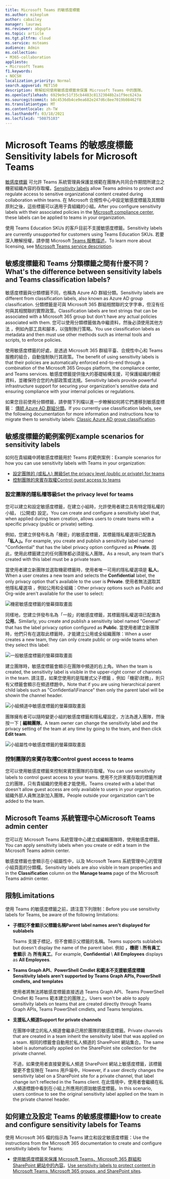 ```yaml
---
title: Microsoft Teams 的敏感度標籤
ms.author: mikeplum
author: cabailey
manager: laurawi
ms.reviewer: abgupta
ms.topic: article
ms.tgt.pltfrm: cloud
ms.service: msteams
audience: Admin
ms.collection:
- M365-collaboration
appliesto:
- Microsoft Teams
f1.keywords:
- NOCSH
localization_priority: Normal
search.appverid: MET150
description: 瞭解如何使用敏感度標籤來保護 Microsoft Teams 中的團隊。
ms.openlocfilehash: 6929e9c51f35cb4483c81323048b2a1f9ec6243a
ms.sourcegitcommit: b8c4536db4ce9ea682e247d6c8ee7019b08462f8
ms.translationtype: MT
ms.contentlocale: zh-TW
ms.lasthandoff: 03/18/2021
ms.locfileid: "50875103"
---
```

# <a name="sensitivity-labels-for-microsoft-teams"></a><span data-ttu-id="78bcd-103">Microsoft Teams 的敏感度標籤</span><span class="sxs-lookup"><span data-stu-id="78bcd-103">Sensitivity labels for Microsoft Teams</span></span>

<span data-ttu-id="78bcd-104">[敏感度標籤](https://docs.microsoft.com/microsoft-365/compliance/sensitivity-labels) 可允許 Teams 系統管理員保護並規範在團隊內共同合作期間所建立之機密組織內容的存取權。</span><span class="sxs-lookup"><span data-stu-id="78bcd-104">[Sensitivity labels](https://docs.microsoft.com/microsoft-365/compliance/sensitivity-labels) allow Teams admins to protect and regulate access to sensitive organizational content created during collaboration within teams.</span></span> <span data-ttu-id="78bcd-105">在 Microsoft 合規性中心中設定敏感度標籤及其關聯原則[](https://docs.microsoft.com/microsoft-365/compliance/go-to-the-securitycompliance-center)之後，這些標籤可以適用于貴組織的小組。</span><span class="sxs-lookup"><span data-stu-id="78bcd-105">After you configure sensitivity labels with their associated policies in the [Microsoft compliance center](https://docs.microsoft.com/microsoft-365/compliance/go-to-the-securitycompliance-center), these labels can be applied to teams in your organization.</span></span>

<span data-ttu-id="78bcd-106">使用 Teams Education SKUs 的客戶目前不支援敏感度標籤。</span><span class="sxs-lookup"><span data-stu-id="78bcd-106">Sensitivity labels are currently unsupported for customers using Teams Education SKUs.</span></span> <span data-ttu-id="78bcd-107">若要深入瞭解授權，請參閱 Microsoft [Teams 服務描述](https://docs.microsoft.com/office365/servicedescriptions/teams-service-description)。</span><span class="sxs-lookup"><span data-stu-id="78bcd-107">To learn more about licensing, see [Microsoft Teams service description](https://docs.microsoft.com/office365/servicedescriptions/teams-service-description).</span></span>

## <a name="whats-the-difference-between-sensitivity-labels-and-teams-classification-labels"></a><span data-ttu-id="78bcd-108">敏感度標籤和 Teams 分類標籤之間有什麼不同？</span><span class="sxs-lookup"><span data-stu-id="78bcd-108">What's the difference between sensitivity labels and Teams classification labels?</span></span>

<span data-ttu-id="78bcd-109">敏感度標籤與分類標籤不同，也稱為 Azure AD 群組分類。</span><span class="sxs-lookup"><span data-stu-id="78bcd-109">Sensitivity labels are different from classification labels, also known as Azure AD group classification.</span></span> <span data-ttu-id="78bcd-110">分類標籤是可與 Microsoft 365 群組相關聯的文字字串，但沒有任何與其相關聯的實際政策。</span><span class="sxs-lookup"><span data-stu-id="78bcd-110">Classification labels are text strings that can be associated with a Microsoft 365 group but don't have any actual policies associated with them.</span></span> <span data-ttu-id="78bcd-111">您可以使用分類標籤做為中繼資料，然後必須使用其他方法 ，例如內部工具和腳本，以強制執行策略。</span><span class="sxs-lookup"><span data-stu-id="78bcd-111">You use classification labels as metadata and then must use other methods such as internal tools and scripts, to enforce policies.</span></span>

<span data-ttu-id="78bcd-112">使用敏感度標籤的好處，是透過 Microsoft 365 群組平臺、合規性中心和 Teams 服務的組合，自動強制執行其政策。</span><span class="sxs-lookup"><span data-stu-id="78bcd-112">The benefit of using sensitivity labels is that their policies are automatically enforced end-to-end through a combination of the Microsoft 365 Groups platform, the compliance center, and Teams services.</span></span> <span data-ttu-id="78bcd-113">敏感度標籤提供強大的基礎結構支援，可保護組織的機密資料，並確保符合您的內部政策或法規。</span><span class="sxs-lookup"><span data-stu-id="78bcd-113">Sensitivity labels provide powerful infrastructure support for securing your organization's sensitive data and ensuring compliance with your internal policies or regulations.</span></span>

<span data-ttu-id="78bcd-114">如果您目前使用分類標籤，請參閱下列檔以進一步瞭解如何將它們遷移到敏感度標籤： [傳統 Azure AD 群組分類](https://docs.microsoft.com/microsoft-365/compliance/sensitivity-labels-teams-groups-sites#classic-azure-ad-group-classification)。</span><span class="sxs-lookup"><span data-stu-id="78bcd-114">If you currently use classification labels, see the following documentation for more information and instructions how to migrate them to sensitivity labels: [Classic Azure AD group classification](https://docs.microsoft.com/microsoft-365/compliance/sensitivity-labels-teams-groups-sites#classic-azure-ad-group-classification).</span></span>

## <a name="example-scenarios-for-sensitivity-labels"></a><span data-ttu-id="78bcd-115">敏感度標籤的範例案例</span><span class="sxs-lookup"><span data-stu-id="78bcd-115">Example scenarios for sensitivity labels</span></span>

<span data-ttu-id="78bcd-116">如何在貴組織中將敏感度標籤用於 Teams 的範例案例：</span><span class="sxs-lookup"><span data-stu-id="78bcd-116">Example scenarios for how you can use sensitivity labels with Teams in your organization:</span></span>

- [<span data-ttu-id="78bcd-117">設定團隊的 (或私人) 層級</span><span class="sxs-lookup"><span data-stu-id="78bcd-117">Set the privacy level (public or private) for teams</span></span>](#set-the-privacy-level-for-teams)
- [<span data-ttu-id="78bcd-118">控制團隊的來賓存取權</span><span class="sxs-lookup"><span data-stu-id="78bcd-118">Control guest access to teams</span></span>](#control-guest-access-to-teams)

### <a name="set-the-privacy-level-for-teams"></a><span data-ttu-id="78bcd-119">設定團隊的隱私權等級</span><span class="sxs-lookup"><span data-stu-id="78bcd-119">Set the privacy level for teams</span></span>

<span data-ttu-id="78bcd-120">您可以建立和設定敏感度標籤，在建立小組時，允許使用者建立具有特定隱私權的小組， (公開或) 設定。</span><span class="sxs-lookup"><span data-stu-id="78bcd-120">You can create and configure a sensitivity label that, when applied during team creation, allows users to create teams with a specific privacy (public or private) setting.</span></span>

<span data-ttu-id="78bcd-121">例如，您建立併發布名為「機密」的敏感度標籤，其標籤隱私權選項已配置為 **「私人」。**</span><span class="sxs-lookup"><span data-stu-id="78bcd-121">For example, you create and publish a sensitivity label named "Confidential" that has the label privacy option configured as **Private**.</span></span> <span data-ttu-id="78bcd-122">因此，使用此標籤建立的任何團隊都必須是私人團隊。</span><span class="sxs-lookup"><span data-stu-id="78bcd-122">As a result, any team that's created with this label must be a private team.</span></span> 

<span data-ttu-id="78bcd-123">當使用者建立新團隊並選取機密標籤時，使用者唯一可用的隱私權選項是 **私人**。</span><span class="sxs-lookup"><span data-stu-id="78bcd-123">When a user creates a new team and selects the **Confidential** label, the only privacy option that's available to the user is **Private**.</span></span> <span data-ttu-id="78bcd-124">使用者無法選取其他隱私權選項 ，例如公用和全組織：</span><span class="sxs-lookup"><span data-stu-id="78bcd-124">Other privacy options such as Public and Org-wide aren't available for the user to select:</span></span>

![機密敏感度標籤的螢幕擷取畫面](media/sensitivity-labels-confidential-example.png)

<span data-ttu-id="78bcd-126">同樣地，您建立併發布名為「一般」的敏感度標籤，其標籤隱私權選項已配置為 **公用**。</span><span class="sxs-lookup"><span data-stu-id="78bcd-126">Similarly, you create and publish a sensitivity label named "General" that has the label privacy option configured as **Public**.</span></span> <span data-ttu-id="78bcd-127">當使用者建立新團隊時，他們只有在選取此標籤時，才能建立公用或全組織團隊：</span><span class="sxs-lookup"><span data-stu-id="78bcd-127">When a user creates a new team, they can only create public or org-wide teams when they select this label:</span></span>

![一般敏感度標籤的螢幕擷取畫面](media/sensitivity-labels-general-example.png)

<span data-ttu-id="78bcd-129">建立團隊時，敏感度標籤會顯示在團隊中頻道的右上角。</span><span class="sxs-lookup"><span data-stu-id="78bcd-129">When the team is created, the sensitivity label is visible in the upper-right corner of channels in the team.</span></span> <span data-ttu-id="78bcd-130">請注意，如果您使用的是階層式父子標籤 ，例如「機密\財務」，則只有父標籤會顯示在頻道標題中。</span><span class="sxs-lookup"><span data-stu-id="78bcd-130">Note that if you are using hierarchical parent child labels such as "Confidential\Finance" then only the parent label will be showin the channel header.</span></span>


![小組頻道中敏感度標籤的螢幕擷取畫面](media/sensitivity-labels-channel.png)

<span data-ttu-id="78bcd-132">團隊擁有者可以隨時變更小組的敏感度標籤和隱私權設定，方法為進入團隊，然後按一下 [ **編輯團隊**。</span><span class="sxs-lookup"><span data-stu-id="78bcd-132">A team owner can change the sensitivity label and the privacy setting of the team at any time by going to the team, and then click **Edit team**.</span></span>

![小組屬性中敏感度標籤的螢幕擷取畫面](media/sensitivity-labels-edit-team.png)

### <a name="control-guest-access-to-teams"></a><span data-ttu-id="78bcd-134">控制團隊的來賓存取權</span><span class="sxs-lookup"><span data-stu-id="78bcd-134">Control guest access to teams</span></span>

<span data-ttu-id="78bcd-135">您可以使用敏感度標籤來控制來賓對團隊的存取權。</span><span class="sxs-lookup"><span data-stu-id="78bcd-135">You can use sensitivity labels to control guest access to your teams.</span></span> <span data-ttu-id="78bcd-136">使用不允許來賓存取的標籤所建立的團隊，只有貴組織的使用者才能使用。</span><span class="sxs-lookup"><span data-stu-id="78bcd-136">Teams created with a label that doesn't allow guest access are only available to users in your organization.</span></span> <span data-ttu-id="78bcd-137">組織外部人員無法新加入團隊。</span><span class="sxs-lookup"><span data-stu-id="78bcd-137">People outside your organization can't be added to the team.</span></span>

## <a name="microsoft-teams-admin-center"></a><span data-ttu-id="78bcd-138">Microsoft Teams 系統管理中心</span><span class="sxs-lookup"><span data-stu-id="78bcd-138">Microsoft Teams admin center</span></span>

<span data-ttu-id="78bcd-139">您可以在 Microsoft Teams 系統管理中心建立或編輯團隊時，使用敏感度標籤。</span><span class="sxs-lookup"><span data-stu-id="78bcd-139">You can apply sensitivity labels when you create or edit a team in the Microsoft Teams admin center.</span></span> 

<span data-ttu-id="78bcd-140">敏感度標籤也會顯示在小組屬性中，以及 Microsoft  Teams 系統管理中心的管理小組頁面的分類欄。</span><span class="sxs-lookup"><span data-stu-id="78bcd-140">Sensitivity labels are also visible in team properties and in the **Classification** column on the **Manage teams** page of the Microsoft Teams admin center.</span></span>

## <a name="limitations"></a><span data-ttu-id="78bcd-141">限制</span><span class="sxs-lookup"><span data-stu-id="78bcd-141">Limitations</span></span>

<span data-ttu-id="78bcd-142">使用 Teams 的敏感度標籤之前，請注意下列限制：</span><span class="sxs-lookup"><span data-stu-id="78bcd-142">Before you use sensitivity labels for Teams, be aware of the following limitations:</span></span>

- <span data-ttu-id="78bcd-143">**子標記不會顯示父標籤名稱**</span><span class="sxs-lookup"><span data-stu-id="78bcd-143">**Parent label names aren't displayed for sublabels**</span></span>
    
    <span data-ttu-id="78bcd-144">Teams 支援子標記，但不會顯示父標籤的名稱。</span><span class="sxs-lookup"><span data-stu-id="78bcd-144">Teams supports sublabels but doesn't display the name of the parent label.</span></span> <span data-ttu-id="78bcd-145">例如 **，機密** \\ **所有員工會顯示** 為 **所有員工**。</span><span class="sxs-lookup"><span data-stu-id="78bcd-145">For example, **Confidential** \\ **All Employees** displays as **All Employees**.</span></span>

- <span data-ttu-id="78bcd-146">**Teams Graph API、PowerShell Cmdlet 和範本不支援敏感度標籤**</span><span class="sxs-lookup"><span data-stu-id="78bcd-146">**Sensitivity labels aren't supported by Teams Graph APIs, PowerShell cmdlets, and templates**</span></span>
    
    <span data-ttu-id="78bcd-147">使用者將無法將敏感度標籤直接透過 Teams Graph API、Teams PowerShell Cmdlet 和 Teams 範本建立的團隊上。</span><span class="sxs-lookup"><span data-stu-id="78bcd-147">Users won't be able to apply sensitivity labels on teams that are created directly through Teams Graph APIs, Teams PowerShell cmdlets, and Teams templates.</span></span>

- <span data-ttu-id="78bcd-148">**支援私人頻道**</span><span class="sxs-lookup"><span data-stu-id="78bcd-148">**Support for private channels**</span></span>
    
    <span data-ttu-id="78bcd-149">在團隊中建立的私人頻道會繼承已用於團隊的敏感度標籤。</span><span class="sxs-lookup"><span data-stu-id="78bcd-149">Private channels that are created in a team inherit the sensitivity label that was applied on a team.</span></span> <span data-ttu-id="78bcd-150">相同的標籤會自動用於私人頻道的 SharePoint 網站集合。</span><span class="sxs-lookup"><span data-stu-id="78bcd-150">The same label is automatically applied on the SharePoint site collection for the private channel.</span></span>
    
    <span data-ttu-id="78bcd-151">不過，如果使用者直接變更私人頻道 SharePoint 網站上敏感度標籤，該標籤變更不會反映在 Teams 用戶端中。</span><span class="sxs-lookup"><span data-stu-id="78bcd-151">However, if a user directly changes the sensitivity label on a SharePoint site for a private channel, that label change isn't reflected in the Teams client.</span></span> <span data-ttu-id="78bcd-152">在此情境中，使用者會繼續在私人頻道標題中看到在小組上所應用的原始敏感度標籤。</span><span class="sxs-lookup"><span data-stu-id="78bcd-152">In this scenario, users continue to see the original sensitivity label applied on the team in the private channel header.</span></span>

## <a name="how-to-create-and-configure-sensitivity-labels-for-teams"></a><span data-ttu-id="78bcd-153">如何建立及設定 Teams 的敏感度標籤</span><span class="sxs-lookup"><span data-stu-id="78bcd-153">How to create and configure sensitivity labels for Teams</span></span>

<span data-ttu-id="78bcd-154">使用 Microsoft 365 檔的指示為 Teams 建立和設定敏感度標籤：</span><span class="sxs-lookup"><span data-stu-id="78bcd-154">Use the instructions from the Microsoft 365 documentation to create and configure sensitivity labels for Teams:</span></span> 

- <span data-ttu-id="78bcd-155">[使用敏感度標籤來保護 Microsoft Teams、Microsoft 365 群組和 SharePoint 網站中的內容](https://docs.microsoft.com/microsoft-365/compliance/sensitivity-labels-teams-groups-sites)。</span><span class="sxs-lookup"><span data-stu-id="78bcd-155">[Use sensitivity labels to protect content in Microsoft Teams, Microsoft 365 groups, and SharePoint sites](https://docs.microsoft.com/microsoft-365/compliance/sensitivity-labels-teams-groups-sites).</span></span>
